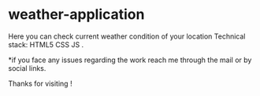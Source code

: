 # weather-application
Here you can check current weather condition of your location
Technical stack: HTML5 CSS JS .

*if you face any issues regarding the work reach me through the mail or by social links.

Thanks for visiting !
